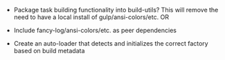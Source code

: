 - Package task building functionality into build-utils? This will remove the
    need to have a local install of gulp/ansi-colors/etc.
    OR
- Include fancy-log/ansi-colors/etc. as peer dependencies

- Create an auto-loader that detects and initializes the correct factory based
    on build metadata
